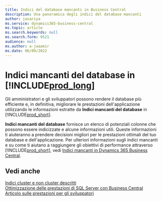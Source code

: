 ```yaml
---
title: Indici del database mancanti in Business Central
description: Una panoramica degli indici del database mancanti
author: javariya
ms.service: dynamics365-business-central
ms.topic: article
ms.search.keywords: null
ms.search.form: 9521
audience: null
ms.author: a-jaaamir
ms.date: 06/09/2022
---
```

# <a name="database-missing-indexes-in-"></a><a name="database-missing-indexes-in-"></a>Indici mancanti del database in [!INCLUDE[prod_long](includes/prod_long.md)]

Gli amministratori e gli sviluppatori possono rendere il database più efficiente e, in definitiva, migliorare le prestazioni dell'applicazione utilizzando le informazioni estratte da **Indici mancanti del database** in [!INCLUDE[prod_short](includes/prod_short.md)].

**Indici mancanti del database** fornisce un elenco di potenziali colonne che possono essere indicizzate e alcune informazioni utili. Queste informazioni ti aiuteranno a prendere decisioni migliori per le prestazioni ottimali del tuo database e dell'applicazione. Per ulteriori informazioni sugli indici mancanti e su come ti aiutano a raggiungere gli obiettivi di performance attraverso [!INCLUDE[prod_short](includes/prod_short.md)], vedi [Indici mancanti in Dynamics 365 Business Central](/dynamics365/business-central/dev-itpro/administration/database-missing-indexes).

## <a name="see-also"></a><a name="see-also"></a>Vedi anche

[Indici cluster e non cluster descritti](/sql/relational-databases/indexes/clustered-and-nonclustered-indexes-described)  
[Ottimizzazione delle prestazioni di SQL Server con Business Central](/dynamics365/business-central/dev-itpro/administration/optimize-sql-server-performance)  
[Articolo sulle prestazioni per gli sviluppatori](/dynamics365/business-central/dev-itpro/performance/performance-developer)  
